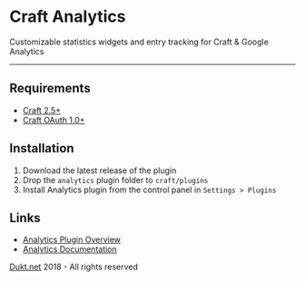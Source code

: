 # Craft Analytics

Customizable statistics widgets and entry tracking for Craft & Google Analytics

-------------------------------------------

## Requirements

- [Craft 2.5+](https://craftcms.com/)
- [Craft OAuth 1.0+](https://dukt.net/oauth)

## Installation

1. Download the latest release of the plugin
2. Drop the `analytics` plugin folder to `craft/plugins`
3. Install Analytics plugin from the control panel in `Settings > Plugins`

## Links

- [Analytics Plugin Overview](https://dukt.net/analytics/)
- [Analytics Documentation](https://dukt.net/analytics/docs)

[Dukt.net](https://dukt.net/) 2018 - All rights reserved